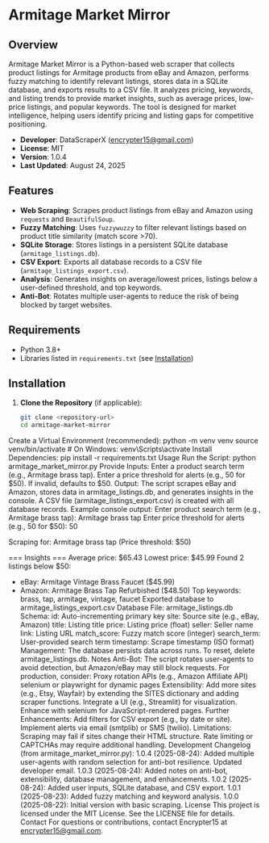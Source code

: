 # Armitage Market Mirror

## Overview
Armitage Market Mirror is a Python-based web scraper that collects product listings for Armitage products from eBay and Amazon, performs fuzzy matching to identify relevant listings, stores data in a SQLite database, and exports results to a CSV file. It analyzes pricing, keywords, and listing trends to provide market insights, such as average prices, low-price listings, and popular keywords. The tool is designed for market intelligence, helping users identify pricing and listing gaps for competitive positioning.

- **Developer**: DataScraperX (encrypter15@gmail.com)
- **License**: MIT
- **Version**: 1.0.4
- **Last Updated**: August 24, 2025

## Features
- **Web Scraping**: Scrapes product listings from eBay and Amazon using `requests` and `BeautifulSoup`.
- **Fuzzy Matching**: Uses `fuzzywuzzy` to filter relevant listings based on product title similarity (match score >70).
- **SQLite Storage**: Stores listings in a persistent SQLite database (`armitage_listings.db`).
- **CSV Export**: Exports all database records to a CSV file (`armitage_listings_export.csv`).
- **Analysis**: Generates insights on average/lowest prices, listings below a user-defined threshold, and top keywords.
- **Anti-Bot**: Rotates multiple user-agents to reduce the risk of being blocked by target websites.

## Requirements
- Python 3.8+
- Libraries listed in `requirements.txt` (see [Installation](#installation))

## Installation
1. **Clone the Repository** (if applicable):
   ```bash
   git clone <repository-url>
   cd armitage-market-mirror
Create a Virtual Environment (recommended):
python -m venv venv
source venv/bin/activate  # On Windows: venv\Scripts\activate
Install Dependencies:
pip install -r requirements.txt
Usage
Run the Script:
python armitage_market_mirror.py
Provide Inputs:
Enter a product search term (e.g., Armitage brass tap).
Enter a price threshold for alerts (e.g., 50 for $50). If invalid, defaults to $50.
Output:
The script scrapes eBay and Amazon, stores data in armitage_listings.db, and generates insights in the console.
A CSV file (armitage_listings_export.csv) is created with all database records.
Example console output:
Enter product search term (e.g., Armitage brass tap): Armitage brass tap
Enter price threshold for alerts (e.g., 50 for $50): 50

Scraping for: Armitage brass tap (Price threshold: $50)

=== Insights ===
Average price: $65.43
Lowest price: $45.99
Found 2 listings below $50:
- eBay: Armitage Vintage Brass Faucet ($45.99)
- Amazon: Armitage Brass Tap Refurbished ($48.50)
Top keywords: brass, tap, armitage, vintage, faucet
Exported database to armitage_listings_export.csv
Database
File: armitage_listings.db
Schema:
id: Auto-incrementing primary key
site: Source site (e.g., eBay, Amazon)
title: Listing title
price: Listing price (float)
seller: Seller name
link: Listing URL
match_score: Fuzzy match score (integer)
search_term: User-provided search term
timestamp: Scrape timestamp (ISO format)
Management: The database persists data across runs. To reset, delete armitage_listings.db.
Notes
Anti-Bot: The script rotates user-agents to avoid detection, but Amazon/eBay may still block requests. For production, consider:
Proxy rotation
APIs (e.g., Amazon Affiliate API)
selenium or playwright for dynamic pages
Extensibility:
Add more sites (e.g., Etsy, Wayfair) by extending the SITES dictionary and adding scraper functions.
Integrate a UI (e.g., Streamlit) for visualization.
Enhance with selenium for JavaScript-rendered pages.
Further Enhancements:
Add filters for CSV export (e.g., by date or site).
Implement alerts via email (smtplib) or SMS (twilio).
Limitations:
Scraping may fail if sites change their HTML structure.
Rate limiting or CAPTCHAs may require additional handling.
Development
Changelog (from armitage_market_mirror.py):
1.0.4 (2025-08-24): Added multiple user-agents with random selection for anti-bot resilience. Updated developer email.
1.0.3 (2025-08-24): Added notes on anti-bot, extensibility, database management, and enhancements.
1.0.2 (2025-08-24): Added user inputs, SQLite database, and CSV export.
1.0.1 (2025-08-23): Added fuzzy matching and keyword analysis.
1.0.0 (2025-08-22): Initial version with basic scraping.
License
This project is licensed under the MIT License. See the LICENSE file for details.
Contact
For questions or contributions, contact Encrypter15 at encrypter15@gmail.com.
